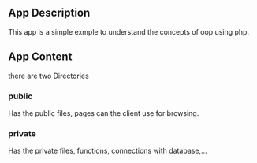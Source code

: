 ## App Description 
This app is a simple exmple to understand the concepts of oop using php.

## App Content 
there are two Directories

### public 
Has the public files, pages can the client use for browsing.

### private
Has the private files, functions, connections with database,...
